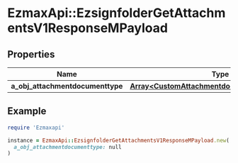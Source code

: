 # EzmaxApi::EzsignfolderGetAttachmentsV1ResponseMPayload

## Properties

| Name | Type | Description | Notes |
| ---- | ---- | ----------- | ----- |
| **a_obj_attachmentdocumenttype** | [**Array&lt;CustomAttachmentdocumenttypeResponse&gt;**](CustomAttachmentdocumenttypeResponse.md) |  |  |

## Example

```ruby
require 'Ezmaxapi'

instance = EzmaxApi::EzsignfolderGetAttachmentsV1ResponseMPayload.new(
  a_obj_attachmentdocumenttype: null
)
```

